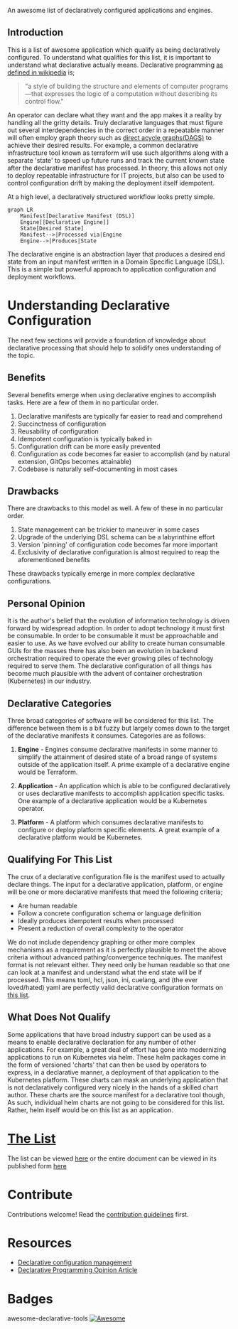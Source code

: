 An awesome list of declaratively configured applications and engines.

## Introduction

This is a list of awesome application which qualify as being declaratively configured. To understand what qualifies for this list, it is important to understand what declarative actually means. Declarative programming [as defined in wikipedia](https://en.wikipedia.org/wiki/Declarative_programming) is; 

> "a style of building the structure and elements of computer programs—that expresses the logic of a computation without describing its control flow."

An operator can declare what they want and the app makes it a reality by handling all the gritty details. Truly declarative languages that must figure out several interdependencies in the correct order in a repeatable manner will often employ graph theory such as [direct acycle graphs(DAGS)](https://en.wikipedia.org/wiki/Directed_acyclic_graph) to achieve their desired results. For example, a common declarative infrastructure tool known as terraform will use such algorithms along with a separate 'state' to speed up future runs and track the current known state after the declarative manifest has processed. In theory, this allows not only to deploy repeatable infrastructure for IT projects, but also can be used to control configuration drift by making the deployment itself idempotent.

At a high level, a declaratively structured workflow looks pretty simple.

```mermaid
graph LR
    Manifest[Declarative Manifest (DSL)]
    Engine[[Declarative Engine]]
    State[Desired State]
    Manifest-->|Processed via|Engine
    Engine-->|Produces|State
```

The declarative engine is an abstraction layer that produces a desired end state from an input manifest written in a Domain Specific Language (DSL). This is a simple but powerful approach to application configuration and deployment workflows.

# Understanding Declarative Configuration

The next few sections will provide a foundation of knowledge about declarative processing that should help to solidify ones understanding of the topic.

## Benefits

Several benefits emerge when using declarative engines to accomplish tasks. Here are a few of them in no particular order.

1. Declarative manifests are typically far easier to read and comprehend
2. Succinctness of configuration
3. Reusability of configuration
4. Idempotent configuration is typically baked in
5. Configuration drift can be more easily prevented
6. Configuration as code becomes far easier to accomplish (and by natural extension, GitOps becomes attainable)
7. Codebase is naturally self-documenting in most cases

## Drawbacks

There are drawbacks to this model as well. A few of these in no particular order.

1. State management can be trickier to maneuver in some cases 
2. Upgrade of the underlying DSL schema can be a labyrinthine effort
3. Version 'pinning' of configuration code becomes far more important
4. Exclusivity of declarative configuration is almost required to reap the aforementioned benefits

These drawbacks typically emerge in more complex declarative configurations.

## Personal Opinion 

It is the author's belief that the evolution of information technology is driven forward by widespread adoption. In order to adopt technology it must first be consumable. In order to be consumable it must be approachable and easier to use. As we have evolved our ability to create human consumable GUIs for the masses there has also been an evolution in backend orchestration required to operate the ever growing piles of technology required to serve them. The declarative configuration of all things has become much plausible with the advent of container orchestration (Kubernetes) in our industry.

## Declarative Categories

Three broad categories of software will be considered for this list. The difference between them is a bit fuzzy but largely comes down to the target of the declarative manifests it consumes. Categories are as follows:

1. **Engine** - Engines consume declarative manifests in some manner to simplify the attainment of desired state of a broad range of systems outside of the application itself. A prime example of a declarative engine would be Terraform.

2. **Application** - An application which is able to be configured declaratively or uses declarative manifests to accomplish application specific tasks. One example of a declarative application would be a Kubernetes operator.

3. **Platform** - A platform which consumes declarative manifests to configure or deploy platform specific elements. A great example of a declarative platform would be Kubernetes.

## Qualifying For This List

The crux of a declarative configuration file is the manifest used to actually declare things. The input for a declarative application, platform, or engine will be one or more declarative manifests that meed the following criteria;

* Are human readable
* Follow a concrete configuration schema or language definition
* Ideally produces idempotent results when processed 
* Present a reduction of overall complexity to the operator

We do not include dependency graphing or other more complex mechanisms as a requirement as it is perfectly plausible to meet the above criteria without advanced pathing/convergence techniques. The manifest format is not relevant either. They need only be human readable so that one can look at a manifest and understand what the end state will be if processed. This means toml, hcl, json, ini, cuelang, and (the ever loved/hated) yaml are perfectly valid declarative configuration formats on [this list](LIST.md).

## What Does Not Qualify

Some applications that have broad industry support can be used as a means to enable declarative declaration for any number of other applications. For example, a great deal of effort has gone into modernizing applications to run on Kubernetes via helm. These helm packages come in the form of versioned 'charts' that can then be used by operators to express, in a declarative manner, a deployment of that application to the Kubernetes platform. These charts can mask an underlying application that is not declaratively configured very nicely in the hands of a skilled chart author. These charts are the source manifest for a declarative tool though, As such, individual helm charts are not going to be considered for this list. Rather, helm itself would be on this list as an application.

# [The List](LIST.md)

The list can be viewed [here](LIST.md) or the entire document can be viewed in its published form [here](https://)

# Contribute

Contributions welcome! Read the [contribution guidelines](CONTRIBUTING.md) first.

# Resources

- [Declarative configuration management](https://blog.nelhage.com/post/declarative-configuration-management/)
- [Declarative Programming Opinion Article](https://www.toptal.com/software/declarative-programming)

# Badges

awesome-declarative-tools [![Awesome](https://awesome.re/badge.svg)](https://awesome.re)
